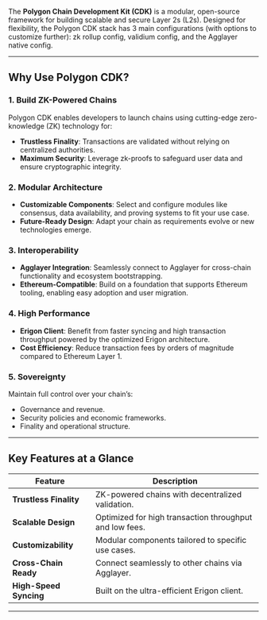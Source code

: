 The **Polygon Chain Development Kit (CDK)** is a modular, open-source framework for building scalable and secure Layer 2s (L2s). Designed for flexibility, the Polygon CDK stack has 3 main configurations (with options to customize further): zk rollup config, validium config, and the Agglayer native config.

---

## Why Use Polygon CDK?

### **1. Build ZK-Powered Chains**
Polygon CDK enables developers to launch chains using cutting-edge zero-knowledge (ZK) technology for:
- **Trustless Finality**: Transactions are validated without relying on centralized authorities.
- **Maximum Security**: Leverage zk-proofs to safeguard user data and ensure cryptographic integrity.

### **2. Modular Architecture**
- **Customizable Components**: Select and configure modules like consensus, data availability, and proving systems to fit your use case.
- **Future-Ready Design**: Adapt your chain as requirements evolve or new technologies emerge.

### **3. Interoperability**
- **Agglayer Integration**: Seamlessly connect to Agglayer for cross-chain functionality and ecosystem bootstrapping.
- **Ethereum-Compatible**: Build on a foundation that supports Ethereum tooling, enabling easy adoption and user migration.

### **4. High Performance**
- **Erigon Client**: Benefit from faster syncing and high transaction throughput powered by the optimized Erigon architecture.
- **Cost Efficiency**: Reduce transaction fees by orders of magnitude compared to Ethereum Layer 1.

### **5. Sovereignty**
Maintain full control over your chain’s:
- Governance and revenue.
- Security policies and economic frameworks.
- Finality and operational structure.

---

## Key Features at a Glance

| **Feature**            | **Description**                                         |
|-------------------------|---------------------------------------------------------|
| **Trustless Finality**  | ZK-powered chains with decentralized validation.        |
| **Scalable Design**     | Optimized for high transaction throughput and low fees. |
| **Customizability**     | Modular components tailored to specific use cases.      |
| **Cross-Chain Ready**   | Connect seamlessly to other chains via Agglayer.        |
| **High-Speed Syncing**  | Built on the ultra-efficient Erigon client.             |

---